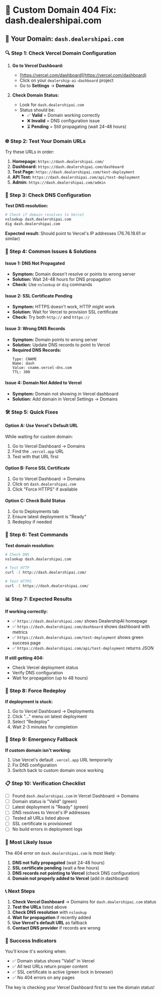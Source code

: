 # 🚨 Custom Domain 404 Fix: dash.dealershipai.com

## 🎯 **Your Domain:** `dash.dealershipai.com`

### **🔍 Step 1: Check Vercel Domain Configuration**

1. **Go to Vercel Dashboard:**
   - [https://vercel.com/dashboard](https://vercel.com/dashboard)
   - Click on your `dealership-ai-dashboard` project
   - Go to **Settings** → **Domains**

2. **Check Domain Status:**
   - Look for `dash.dealershipai.com`
   - Status should be:
     - ✅ **Valid** = Domain working correctly
     - ❌ **Invalid** = DNS configuration issue
     - ⏳ **Pending** = Still propagating (wait 24-48 hours)

### **🌐 Step 2: Test Your Domain URLs**

Try these URLs in order:

1. **Homepage:** `https://dash.dealershipai.com/`
2. **Dashboard:** `https://dash.dealershipai.com/dashboard`
3. **Test Page:** `https://dash.dealershipai.com/test-deployment`
4. **API Test:** `https://dash.dealershipai.com/api/test-deployment`
5. **Admin:** `https://dash.dealershipai.com/admin`

### **🔧 Step 3: Check DNS Configuration**

**Test DNS resolution:**
```bash
# Check if domain resolves to Vercel
nslookup dash.dealershipai.com
dig dash.dealershipai.com
```

**Expected result:** Should point to Vercel's IP addresses (76.76.19.61 or similar)

### **🚨 Step 4: Common Issues & Solutions**

#### **Issue 1: DNS Not Propagated**
- **Symptom:** Domain doesn't resolve or points to wrong server
- **Solution:** Wait 24-48 hours for DNS propagation
- **Check:** Use `nslookup` or `dig` commands

#### **Issue 2: SSL Certificate Pending**
- **Symptom:** HTTPS doesn't work, HTTP might work
- **Solution:** Wait for Vercel to provision SSL certificate
- **Check:** Try both `http://` and `https://`

#### **Issue 3: Wrong DNS Records**
- **Symptom:** Domain points to wrong server
- **Solution:** Update DNS records to point to Vercel
- **Required DNS Records:**
  ```
  Type: CNAME
  Name: dash
  Value: cname.vercel-dns.com
  TTL: 300
  ```

#### **Issue 4: Domain Not Added to Vercel**
- **Symptom:** Domain not showing in Vercel dashboard
- **Solution:** Add domain in Vercel Settings → Domains

### **🛠️ Step 5: Quick Fixes**

#### **Option A: Use Vercel's Default URL**
While waiting for custom domain:
1. Go to Vercel Dashboard → Domains
2. Find the `.vercel.app` URL
3. Test with that URL first

#### **Option B: Force SSL Certificate**
1. Go to Vercel Dashboard → Domains
2. Click on `dash.dealershipai.com`
3. Click "Force HTTPS" if available

#### **Option C: Check Build Status**
1. Go to Deployments tab
2. Ensure latest deployment is "Ready"
3. Redeploy if needed

### **🧪 Step 6: Test Commands**

**Test domain resolution:**
```bash
# Check DNS
nslookup dash.dealershipai.com

# Test HTTP
curl -I http://dash.dealershipai.com/

# Test HTTPS
curl -I https://dash.dealershipai.com/
```

### **📊 Step 7: Expected Results**

**If working correctly:**
- ✅ `https://dash.dealershipai.com/` shows DealershipAI homepage
- ✅ `https://dash.dealershipai.com/dashboard` shows dashboard with metrics
- ✅ `https://dash.dealershipai.com/test-deployment` shows green success page
- ✅ `https://dash.dealershipai.com/api/test-deployment` returns JSON

**If still getting 404:**
- Check Vercel deployment status
- Verify DNS configuration
- Wait for propagation (up to 48 hours)

### **🔄 Step 8: Force Redeploy**

**If deployment is stuck:**
1. Go to Vercel Dashboard → Deployments
2. Click "..." menu on latest deployment
3. Select "Redeploy"
4. Wait 2-3 minutes for completion

### **🚨 Step 9: Emergency Fallback**

**If custom domain isn't working:**
1. Use Vercel's default `.vercel.app` URL temporarily
2. Fix DNS configuration
3. Switch back to custom domain once working

### **📋 Step 10: Verification Checklist**

- [ ] Found `dash.dealershipai.com` in Vercel Dashboard → Domains
- [ ] Domain status is "Valid" (green)
- [ ] Latest deployment is "Ready" (green)
- [ ] DNS resolves to Vercel's IP addresses
- [ ] Tested all URLs listed above
- [ ] SSL certificate is provisioned
- [ ] No build errors in deployment logs

### **🎯 Most Likely Issue**

The 404 error on `dash.dealershipai.com` is most likely:
1. **DNS not fully propagated** (wait 24-48 hours)
2. **SSL certificate pending** (wait a few hours)
3. **DNS records not pointing to Vercel** (check DNS configuration)
4. **Domain not properly added to Vercel** (add in dashboard)

### **📞 Next Steps**

1. **Check Vercel Dashboard** → Domains for `dash.dealershipai.com` status
2. **Test the URLs** listed above
3. **Check DNS resolution** with `nslookup`
4. **Wait for propagation** if recently added
5. **Use Vercel's default URL** as fallback
6. **Contact DNS provider** if records are wrong

### **🚀 Success Indicators**

You'll know it's working when:
- ✅ Domain status shows "Valid" in Vercel
- ✅ All test URLs return proper content
- ✅ SSL certificate is active (green lock in browser)
- ✅ No 404 errors on any pages

The key is checking your Vercel Dashboard first to see the domain status!
